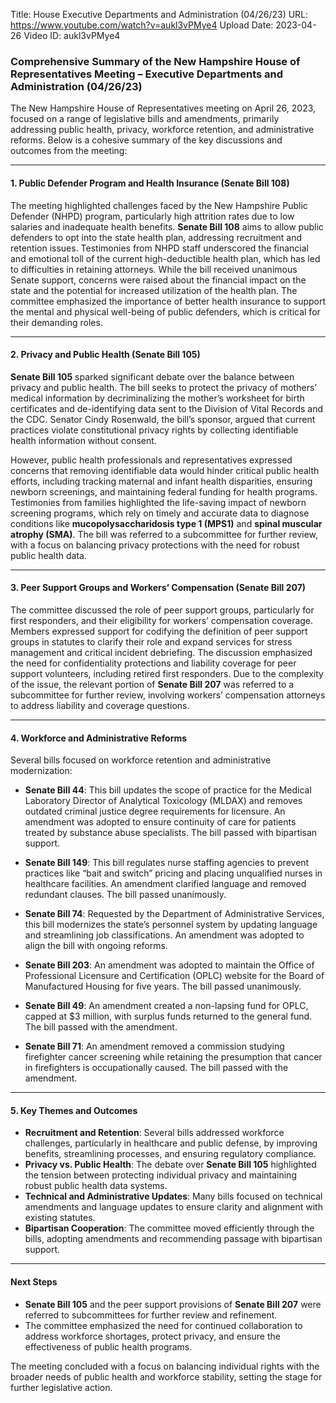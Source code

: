 Title: House Executive Departments and Administration (04/26/23)
URL: https://www.youtube.com/watch?v=aukl3vPMye4
Upload Date: 2023-04-26
Video ID: aukl3vPMye4

### Comprehensive Summary of the New Hampshire House of Representatives Meeting – Executive Departments and Administration (04/26/23)

The New Hampshire House of Representatives meeting on April 26, 2023, focused on a range of legislative bills and amendments, primarily addressing public health, privacy, workforce retention, and administrative reforms. Below is a cohesive summary of the key discussions and outcomes from the meeting:

---

#### **1. Public Defender Program and Health Insurance (Senate Bill 108)**
The meeting highlighted challenges faced by the New Hampshire Public Defender (NHPD) program, particularly high attrition rates due to low salaries and inadequate health benefits. **Senate Bill 108** aims to allow public defenders to opt into the state health plan, addressing recruitment and retention issues. Testimonies from NHPD staff underscored the financial and emotional toll of the current high-deductible health plan, which has led to difficulties in retaining attorneys. While the bill received unanimous Senate support, concerns were raised about the financial impact on the state and the potential for increased utilization of the health plan. The committee emphasized the importance of better health insurance to support the mental and physical well-being of public defenders, which is critical for their demanding roles.

---

#### **2. Privacy and Public Health (Senate Bill 105)**
**Senate Bill 105** sparked significant debate over the balance between privacy and public health. The bill seeks to protect the privacy of mothers’ medical information by decriminalizing the mother’s worksheet for birth certificates and de-identifying data sent to the Division of Vital Records and the CDC. Senator Cindy Rosenwald, the bill’s sponsor, argued that current practices violate constitutional privacy rights by collecting identifiable health information without consent.

However, public health professionals and representatives expressed concerns that removing identifiable data would hinder critical public health efforts, including tracking maternal and infant health disparities, ensuring newborn screenings, and maintaining federal funding for health programs. Testimonies from families highlighted the life-saving impact of newborn screening programs, which rely on timely and accurate data to diagnose conditions like **mucopolysaccharidosis type 1 (MPS1)** and **spinal muscular atrophy (SMA)**. The bill was referred to a subcommittee for further review, with a focus on balancing privacy protections with the need for robust public health data.

---

#### **3. Peer Support Groups and Workers’ Compensation (Senate Bill 207)**
The committee discussed the role of peer support groups, particularly for first responders, and their eligibility for workers’ compensation coverage. Members expressed support for codifying the definition of peer support groups in statutes to clarify their role and expand services for stress management and critical incident debriefing. The discussion emphasized the need for confidentiality protections and liability coverage for peer support volunteers, including retired first responders. Due to the complexity of the issue, the relevant portion of **Senate Bill 207** was referred to a subcommittee for further review, involving workers’ compensation attorneys to address liability and coverage questions.

---

#### **4. Workforce and Administrative Reforms**
Several bills focused on workforce retention and administrative modernization:

- **Senate Bill 44**: This bill updates the scope of practice for the Medical Laboratory Director of Analytical Toxicology (MLDAX) and removes outdated criminal justice degree requirements for licensure. An amendment was adopted to ensure continuity of care for patients treated by substance abuse specialists. The bill passed with bipartisan support.
  
- **Senate Bill 149**: This bill regulates nurse staffing agencies to prevent practices like “bait and switch” pricing and placing unqualified nurses in healthcare facilities. An amendment clarified language and removed redundant clauses. The bill passed unanimously.

- **Senate Bill 74**: Requested by the Department of Administrative Services, this bill modernizes the state’s personnel system by updating language and streamlining job classifications. An amendment was adopted to align the bill with ongoing reforms.

- **Senate Bill 203**: An amendment was adopted to maintain the Office of Professional Licensure and Certification (OPLC) website for the Board of Manufactured Housing for five years. The bill passed unanimously.

- **Senate Bill 49**: An amendment created a non-lapsing fund for OPLC, capped at $3 million, with surplus funds returned to the general fund. The bill passed with the amendment.

- **Senate Bill 71**: An amendment removed a commission studying firefighter cancer screening while retaining the presumption that cancer in firefighters is occupationally caused. The bill passed with the amendment.

---

#### **5. Key Themes and Outcomes**
- **Recruitment and Retention**: Several bills addressed workforce challenges, particularly in healthcare and public defense, by improving benefits, streamlining processes, and ensuring regulatory compliance.
- **Privacy vs. Public Health**: The debate over **Senate Bill 105** highlighted the tension between protecting individual privacy and maintaining robust public health data systems.
- **Technical and Administrative Updates**: Many bills focused on technical amendments and language updates to ensure clarity and alignment with existing statutes.
- **Bipartisan Cooperation**: The committee moved efficiently through the bills, adopting amendments and recommending passage with bipartisan support.

---

#### **Next Steps**
- **Senate Bill 105** and the peer support provisions of **Senate Bill 207** were referred to subcommittees for further review and refinement.
- The committee emphasized the need for continued collaboration to address workforce shortages, protect privacy, and ensure the effectiveness of public health programs.

The meeting concluded with a focus on balancing individual rights with the broader needs of public health and workforce stability, setting the stage for further legislative action.